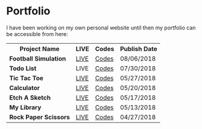 # Portfolio

I have been working on my own personal website until then my portfolio can be accessible from here:



<table>
<tbody>
  
<tr>
<th>Project Name</th>
<th>LIVE</th>
<th>Codes</th>
<th>Publish Date</th>
</tr>

<tr>
  <td><b>Football Simulation</b></td>
  <td><a href="https://canersezgin.github.io/FootballSimulation/">LIVE</a></td>
<td><a href="https://github.com/CanerSezgin/FootballSimulation">Codes</a></td>
<td>08/06/2018</td>
</tr>

<tr>
  <td><b>Todo List</b></td>
  <td>LIVE</a></td>
<td><a href="https://github.com/canersezgin/TodoList/tree/master/Source%20Codes">Codes</a></td>
<td>07/30/2018</td>
</tr>

<tr>
  <td><b>Tic Tac Toe</b></td>
  <td><a href="https://canersezgin.github.io/Tic-Tac-Toe/">LIVE</a></td>
<td><a href="https://github.com/canersezgin/Tic-Tac-Toe">Codes</a></td>
<td>05/27/2018</td>
</tr>

<tr>
  <td><b>Calculator</b></td>
  <td><a href="https://canersezgin.github.io/calculator/">LIVE</a></td>
<td><a href="https://github.com/canersezgin/calculator">Codes</a></td>
<td>05/20/2018</td>
</tr>

<tr>
  <td><b>Etch A Sketch</b></td>
  <td><a href="https://canersezgin.github.io/Etch-A-Sketch/">LIVE</a></td>
<td><a href="https://github.com/canersezgin/Etch-A-Sketch">Codes</a></td>
<td>05/17/2018</td>
</tr>

<tr>
  <td><b>My Library</b></td>
  <td><a href="https://canersezgin.github.io/myLibrary/">LIVE</a></td>
<td><a href="https://github.com/canersezgin/myLibrary">Codes</a></td>
<td>05/13/2018</td>
</tr>

<tr>
  <td><b>Rock Paper Scissors</b></td>
  <td><a href="https://canersezgin.github.io/Rock-Paper-Scissors/">LIVE</a></td>
<td><a href="https://github.com/canersezgin/Rock-Paper-Scissors">Codes</a></td>
<td>04/27/2018</td>
</tr>









</tbody>
</table>
